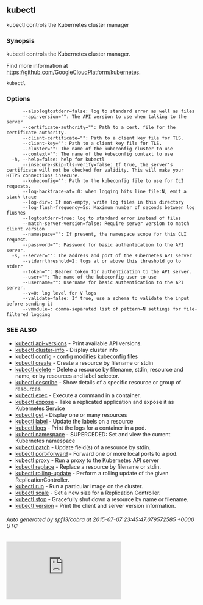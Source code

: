 ## kubectl

kubectl controls the Kubernetes cluster manager

### Synopsis


kubectl controls the Kubernetes cluster manager.

Find more information at https://github.com/GoogleCloudPlatform/kubernetes.

```
kubectl
```

### Options

```
      --alsologtostderr=false: log to standard error as well as files
      --api-version="": The API version to use when talking to the server
      --certificate-authority="": Path to a cert. file for the certificate authority.
      --client-certificate="": Path to a client key file for TLS.
      --client-key="": Path to a client key file for TLS.
      --cluster="": The name of the kubeconfig cluster to use
      --context="": The name of the kubeconfig context to use
  -h, --help=false: help for kubectl
      --insecure-skip-tls-verify=false: If true, the server's certificate will not be checked for validity. This will make your HTTPS connections insecure.
      --kubeconfig="": Path to the kubeconfig file to use for CLI requests.
      --log-backtrace-at=:0: when logging hits line file:N, emit a stack trace
      --log-dir=: If non-empty, write log files in this directory
      --log-flush-frequency=5s: Maximum number of seconds between log flushes
      --logtostderr=true: log to standard error instead of files
      --match-server-version=false: Require server version to match client version
      --namespace="": If present, the namespace scope for this CLI request.
      --password="": Password for basic authentication to the API server.
  -s, --server="": The address and port of the Kubernetes API server
      --stderrthreshold=2: logs at or above this threshold go to stderr
      --token="": Bearer token for authentication to the API server.
      --user="": The name of the kubeconfig user to use
      --username="": Username for basic authentication to the API server.
      --v=0: log level for V logs
      --validate=false: If true, use a schema to validate the input before sending it
      --vmodule=: comma-separated list of pattern=N settings for file-filtered logging
```

### SEE ALSO
* [kubectl api-versions](http://releases.k8s.io/HEAD/docs/kubectl_api-versions.md)	 - Print available API versions.
* [kubectl cluster-info](http://releases.k8s.io/HEAD/docs/kubectl_cluster-info.md)	 - Display cluster info
* [kubectl config](http://releases.k8s.io/HEAD/docs/kubectl_config.md)	 - config modifies kubeconfig files
* [kubectl create](http://releases.k8s.io/HEAD/docs/kubectl_create.md)	 - Create a resource by filename or stdin
* [kubectl delete](http://releases.k8s.io/HEAD/docs/kubectl_delete.md)	 - Delete a resource by filename, stdin, resource and name, or by resources and label selector.
* [kubectl describe](http://releases.k8s.io/HEAD/docs/kubectl_describe.md)	 - Show details of a specific resource or group of resources
* [kubectl exec](http://releases.k8s.io/HEAD/docs/kubectl_exec.md)	 - Execute a command in a container.
* [kubectl expose](http://releases.k8s.io/HEAD/docs/kubectl_expose.md)	 - Take a replicated application and expose it as Kubernetes Service
* [kubectl get](http://releases.k8s.io/HEAD/docs/kubectl_get.md)	 - Display one or many resources
* [kubectl label](http://releases.k8s.io/HEAD/docs/kubectl_label.md)	 - Update the labels on a resource
* [kubectl logs](http://releases.k8s.io/HEAD/docs/kubectl_logs.md)	 - Print the logs for a container in a pod.
* [kubectl namespace](http://releases.k8s.io/HEAD/docs/kubectl_namespace.md)	 - SUPERCEDED: Set and view the current Kubernetes namespace
* [kubectl patch](http://releases.k8s.io/HEAD/docs/kubectl_patch.md)	 - Update field(s) of a resource by stdin.
* [kubectl port-forward](http://releases.k8s.io/HEAD/docs/kubectl_port-forward.md)	 - Forward one or more local ports to a pod.
* [kubectl proxy](http://releases.k8s.io/HEAD/docs/kubectl_proxy.md)	 - Run a proxy to the Kubernetes API server
* [kubectl replace](http://releases.k8s.io/HEAD/docs/kubectl_replace.md)	 - Replace a resource by filename or stdin.
* [kubectl rolling-update](http://releases.k8s.io/HEAD/docs/kubectl_rolling-update.md)	 - Perform a rolling update of the given ReplicationController.
* [kubectl run](http://releases.k8s.io/HEAD/docs/kubectl_run.md)	 - Run a particular image on the cluster.
* [kubectl scale](http://releases.k8s.io/HEAD/docs/kubectl_scale.md)	 - Set a new size for a Replication Controller.
* [kubectl stop](http://releases.k8s.io/HEAD/docs/kubectl_stop.md)	 - Gracefully shut down a resource by name or filename.
* [kubectl version](http://releases.k8s.io/HEAD/docs/kubectl_version.md)	 - Print the client and server version information.

###### Auto generated by spf13/cobra at 2015-07-07 23:45:47.079572585 +0000 UTC

[![Analytics](https://kubernetes-site.appspot.com/UA-36037335-10/GitHub/docs/kubectl.md?pixel)]()
